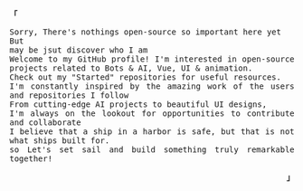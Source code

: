 <p align="left"><b><samp>「</samp></b></p>
  <p style="    width: 450px margin:auto;text-align: justify;" align="center">
    <samp >  
      Sorry, There's nothings open-source so important here yet <br>
      But <br>
       may be jsut discover who I am  <br>
Welcome to my GitHub profile! I'm interested in open-source projects related to Bots & AI, Vue, UI & animation. <br> Check out my "Started" repositories for useful resources.<br>
I'm constantly inspired by the amazing work of the users and repositories I follow <br> From cutting-edge AI projects to beautiful UI designs,<br> 
I'm always on the lookout for opportunities to contribute and collaborate <br>
I believe that a ship in a harbor is safe, but that is not what ships built for.  <br> so Let's set sail and build something truly remarkable together!
    </samp>
  </p>
<p align="right"><b><samp>」</samp></b></p>
